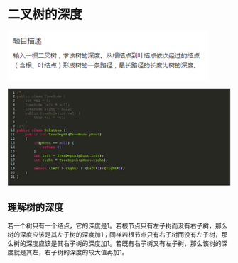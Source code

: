 # 二叉树的深度

![](/剑指offer/assets/二叉树的深度_题目.png)

![](/剑指offer/assets/二叉树的深度_代码.png)

## 理解树的深度

若一个树只有一个结点，它的深度是1。若根节点只有左子树而没有右子树，那么树的深度应该是其左子树的深度加1；同样若根节点只有右子树而没有左子树，那么树的深度应该是其右子树的深度加1。若既有右子树又有左子树，那么该树的深度就是其左，右子树的深度的较大值再加1。